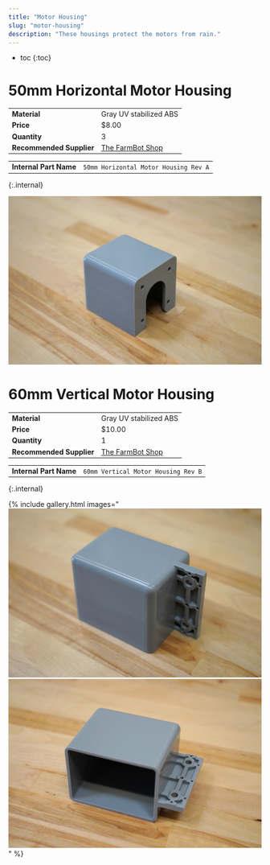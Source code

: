 ```yaml
---
title: "Motor Housing"
slug: "motor-housing"
description: "These housings protect the motors from rain."
---
```


* toc
{:toc}

# 50mm Horizontal Motor Housing

|                              |                              |
|------------------------------|------------------------------|
|**Material**                  |Gray UV stabilized ABS
|**Price**                     |$8.00
|**Quantity**                  |3
|**Recommended Supplier**      |[The FarmBot Shop](http://shop.farm.bot)

|                              |                              |
|------------------------------|------------------------------|
|**Internal Part Name**        |`50mm Horizontal Motor Housing Rev A`
{:.internal}



![Horizontal Motor Housing](_images/horizontal_motor_housing.jpg)

# 60mm Vertical Motor Housing

|                              |                              |
|------------------------------|------------------------------|
|**Material**                  |Gray UV stabilized ABS
|**Price**                     |$10.00
|**Quantity**                  |1
|**Recommended Supplier**      |[The FarmBot Shop](http://shop.farm.bot)

|                              |                              |
|------------------------------|------------------------------|
|**Internal Part Name**        |`60mm Vertical Motor Housing Rev B`
{:.internal}

{% include gallery.html images="
![Vertical Motor Housing](_images/vertical_motor_housing.jpg)
![Vertical Motor Housing 2](_images/vertical_motor_housing_2.jpg)
" %}
